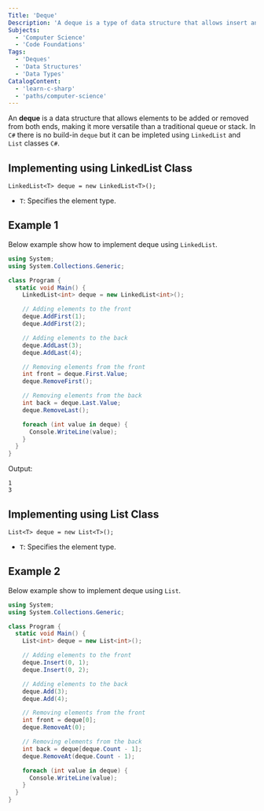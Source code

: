 ```yaml
---
Title: 'Deque'
Description: 'A deque is a type of data structure that allows insert and delete elements at both end.'
Subjects:
  - 'Computer Science'
  - 'Code Foundations'
Tags:
  - 'Deques'
  - 'Data Structures'
  - 'Data Types'
CatalogContent:
  - 'learn-c-sharp'
  - 'paths/computer-science'
---
```


An **deque** is a data structure that allows elements to be added or removed from both ends, making it more versatile than a traditional queue or stack. In `C#` there is no build-in `deque` but it can be impleted using `LinkedList` and `List` classes `C#`.

## Implementing using LinkedList Class

```pseudo
LinkedList<T> deque = new LinkedList<T>();
```

- `T`: Specifies the element type.

## Example 1

Below example show how to implement deque using `LinkedList`.

```cs
using System;
using System.Collections.Generic;

class Program {
  static void Main() {
    LinkedList<int> deque = new LinkedList<int>();

    // Adding elements to the front
    deque.AddFirst(1);
    deque.AddFirst(2);

    // Adding elements to the back
    deque.AddLast(3);
    deque.AddLast(4);

    // Removing elements from the front
    int front = deque.First.Value;
    deque.RemoveFirst();

    // Removing elements from the back
    int back = deque.Last.Value;
    deque.RemoveLast();

    foreach (int value in deque) {
      Console.WriteLine(value);
    }
  }
}
```

Output:

```shell
1
3
```

## Implementing using List Class

```pseudo
List<T> deque = new List<T>();
```

- `T`: Specifies the element type.

## Example 2

Below example show to implement deque using `List`.

```cs
using System;
using System.Collections.Generic;

class Program {
  static void Main() {
    List<int> deque = new List<int>();

    // Adding elements to the front
    deque.Insert(0, 1);
    deque.Insert(0, 2);

    // Adding elements to the back
    deque.Add(3);
    deque.Add(4);

    // Removing elements from the front
    int front = deque[0];
    deque.RemoveAt(0);

    // Removing elements from the back
    int back = deque[deque.Count - 1];
    deque.RemoveAt(deque.Count - 1);

    foreach (int value in deque) {
      Console.WriteLine(value);
    }
  }
}
```

